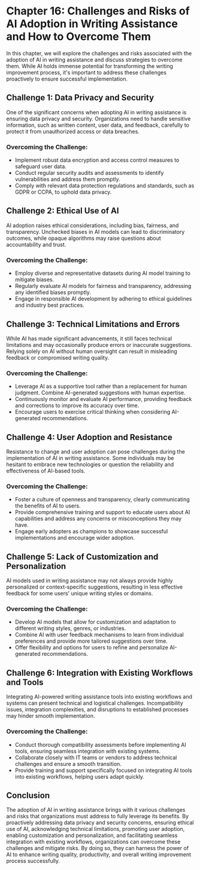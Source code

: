 Chapter 16: Challenges and Risks of AI Adoption in Writing Assistance and How to Overcome Them
==============================================================================================

In this chapter, we will explore the challenges and risks associated with the adoption of AI in writing assistance and discuss strategies to overcome them. While AI holds immense potential for transforming the writing improvement process, it's important to address these challenges proactively to ensure successful implementation.

Challenge 1: Data Privacy and Security
--------------------------------------

One of the significant concerns when adopting AI in writing assistance is ensuring data privacy and security. Organizations need to handle sensitive information, such as written content, user data, and feedback, carefully to protect it from unauthorized access or data breaches.

### Overcoming the Challenge:

* Implement robust data encryption and access control measures to safeguard user data.
* Conduct regular security audits and assessments to identify vulnerabilities and address them promptly.
* Comply with relevant data protection regulations and standards, such as GDPR or CCPA, to uphold data privacy.

Challenge 2: Ethical Use of AI
------------------------------

AI adoption raises ethical considerations, including bias, fairness, and transparency. Unchecked biases in AI models can lead to discriminatory outcomes, while opaque algorithms may raise questions about accountability and trust.

### Overcoming the Challenge:

* Employ diverse and representative datasets during AI model training to mitigate biases.
* Regularly evaluate AI models for fairness and transparency, addressing any identified biases promptly.
* Engage in responsible AI development by adhering to ethical guidelines and industry best practices.

Challenge 3: Technical Limitations and Errors
---------------------------------------------

While AI has made significant advancements, it still faces technical limitations and may occasionally produce errors or inaccurate suggestions. Relying solely on AI without human oversight can result in misleading feedback or compromised writing quality.

### Overcoming the Challenge:

* Leverage AI as a supportive tool rather than a replacement for human judgment. Combine AI-generated suggestions with human expertise.
* Continuously monitor and evaluate AI performance, providing feedback and corrections to improve its accuracy over time.
* Encourage users to exercise critical thinking when considering AI-generated recommendations.

Challenge 4: User Adoption and Resistance
-----------------------------------------

Resistance to change and user adoption can pose challenges during the implementation of AI in writing assistance. Some individuals may be hesitant to embrace new technologies or question the reliability and effectiveness of AI-based tools.

### Overcoming the Challenge:

* Foster a culture of openness and transparency, clearly communicating the benefits of AI to users.
* Provide comprehensive training and support to educate users about AI capabilities and address any concerns or misconceptions they may have.
* Engage early adopters as champions to showcase successful implementations and encourage wider adoption.

Challenge 5: Lack of Customization and Personalization
------------------------------------------------------

AI models used in writing assistance may not always provide highly personalized or context-specific suggestions, resulting in less effective feedback for some users' unique writing styles or domains.

### Overcoming the Challenge:

* Develop AI models that allow for customization and adaptation to different writing styles, genres, or industries.
* Combine AI with user feedback mechanisms to learn from individual preferences and provide more tailored suggestions over time.
* Offer flexibility and options for users to refine and personalize AI-generated recommendations.

Challenge 6: Integration with Existing Workflows and Tools
----------------------------------------------------------

Integrating AI-powered writing assistance tools into existing workflows and systems can present technical and logistical challenges. Incompatibility issues, integration complexities, and disruptions to established processes may hinder smooth implementation.

### Overcoming the Challenge:

* Conduct thorough compatibility assessments before implementing AI tools, ensuring seamless integration with existing systems.
* Collaborate closely with IT teams or vendors to address technical challenges and ensure a smooth transition.
* Provide training and support specifically focused on integrating AI tools into existing workflows, helping users adapt quickly.

Conclusion
----------

The adoption of AI in writing assistance brings with it various challenges and risks that organizations must address to fully leverage its benefits. By proactively addressing data privacy and security concerns, ensuring ethical use of AI, acknowledging technical limitations, promoting user adoption, enabling customization and personalization, and facilitating seamless integration with existing workflows, organizations can overcome these challenges and mitigate risks. By doing so, they can harness the power of AI to enhance writing quality, productivity, and overall writing improvement process successfully.
